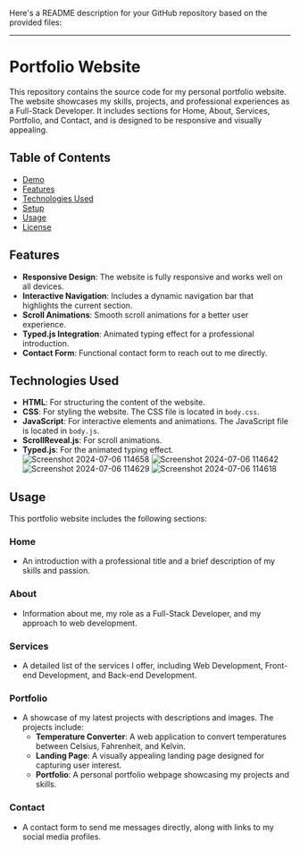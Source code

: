 Here's a README description for your GitHub repository based on the provided files:

---

# Portfolio Website

This repository contains the source code for my personal portfolio website. The website showcases my skills, projects, and professional experiences as a Full-Stack Developer. It includes sections for Home, About, Services, Portfolio, and Contact, and is designed to be responsive and visually appealing.

## Table of Contents
- [Demo](#demo)
- [Features](#features)
- [Technologies Used](#technologies-used)
- [Setup](#setup)
- [Usage](#usage)
- [License](#license)

## Features
- **Responsive Design**: The website is fully responsive and works well on all devices.
- **Interactive Navigation**: Includes a dynamic navigation bar that highlights the current section.
- **Scroll Animations**: Smooth scroll animations for a better user experience.
- **Typed.js Integration**: Animated typing effect for a professional introduction.
- **Contact Form**: Functional contact form to reach out to me directly.

## Technologies Used
- **HTML**: For structuring the content of the website.
- **CSS**: For styling the website. The CSS file is located in `body.css`.
- **JavaScript**: For interactive elements and animations. The JavaScript file is located in `body.js`.
- **ScrollReveal.js**: For scroll animations.
- **Typed.js**: For the animated typing effect.
![Screenshot 2024-07-06 114658](https://github.com/Mrshahzad07/Portfolio/assets/174724515/17cb3d45-1b63-4533-b406-b9342ba0592c)
![Screenshot 2024-07-06 114642](https://github.com/Mrshahzad07/Portfolio/assets/174724515/b7691738-750e-45d4-b193-6512919c8ceb)
![Screenshot 2024-07-06 114629](https://github.com/Mrshahzad07/Portfolio/assets/174724515/a86d6848-3ab2-466b-8abc-dc2c7bb90d12)
![Screenshot 2024-07-06 114618](https://github.com/Mrshahzad07/Portfolio/assets/174724515/12054f25-48b8-44f5-aa5e-1f17225b78f5)

## Usage
This portfolio website includes the following sections:

### Home
- An introduction with a professional title and a brief description of my skills and passion.

### About
- Information about me, my role as a Full-Stack Developer, and my approach to web development.

### Services
- A detailed list of the services I offer, including Web Development, Front-end Development, and Back-end Development.

### Portfolio
- A showcase of my latest projects with descriptions and images. The projects include:
  - **Temperature Converter**: A web application to convert temperatures between Celsius, Fahrenheit, and Kelvin.
  - **Landing Page**: A visually appealing landing page designed for capturing user interest.
  - **Portfolio**: A personal portfolio webpage showcasing my projects and skills.

### Contact
- A contact form to send me messages directly, along with links to my social media profiles.
